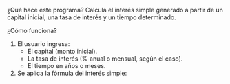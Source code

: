  ¿Qué hace este programa?
Calcula el interés simple generado a partir de un capital inicial, una tasa de interés y un tiempo determinado.

¿Cómo funciona?
1. El usuario ingresa:
   - El capital (monto inicial).
   - La tasa de interés (% anual o mensual, según el caso).
   - El tiempo en años o meses.
2. Se aplica la fórmula del interés simple:
